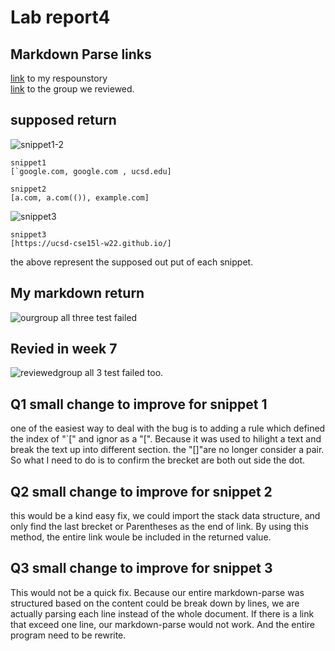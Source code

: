 # Lab report4
## Markdown Parse links
[link]() to my respounstory</br>
[link](https://github.com/Alexander-Kourjanski/markdown-parse) to the group we reviewed. 

## supposed return
![snippet1-2](https://user-images.githubusercontent.com/55153144/155933701-7eefdce5-2fe7-441f-862d-3bb9cc7ad3db.png)
```
snippet1
[`google.com, google.com , ucsd.edu]

snippet2
[a.com, a.com(()), example.com]
```
![snippet3](https://user-images.githubusercontent.com/55153144/155933732-6f82c9c7-45dd-40f1-8a35-83940fead32d.png)
```
snippet3
[https://ucsd-cse15l-w22.github.io/]
```
the above represent the supposed out put of each snippet.

## My markdown return
![ourgroup](https://user-images.githubusercontent.com/55153144/155936597-11cde9e3-2c95-4496-839e-687e3628d69d.png)
all three test failed 

## Revied in week 7
![reviewedgroup](https://user-images.githubusercontent.com/55153144/155937220-36946b81-7b4c-4383-8c96-a4c1a7d74d7a.png)
all 3 test failed too.

## Q1 small change to improve for snippet 1
one of the easiest way to deal with the bug is to adding a rule which defined the index of "`[" and ignor as a "[". Because it was used to hilight a text and break the text up into different section. the "[]"are no longer consider a pair. So what I need to do is to confirm the brecket are both out side the dot.

## Q2 small change to improve for snippet 2
this would be a kind easy fix, we could import the stack data structure, and only find the last brecket or 
Parentheses as the end of link. By using this method, the entire link woule be included in the returned value.

## Q3 small change to improve for snippet 3
This would not be a quick fix. Because our entire markdown-parse was structured based on the content could be break down by lines, we are actually parsing each line instead of the whole document. If there is a link that exceed one line, our markdown-parse would not work. And the entire program need to be rewrite. 